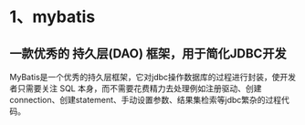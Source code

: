 # 1、mybatis 

## 一款优秀的 持久层(DAO) 框架，用于简化JDBC开发

​     MyBatis是一个优秀的持久层框架，它对jdbc操作数据库的过程进行封装，使开发者只需要关注 SQL 本身，而不需要花费精力去处理例如注册驱动、创建connection、创建statement、手动设置参数、结果集检索等jdbc繁杂的过程代码。



